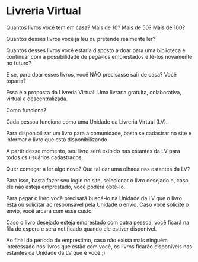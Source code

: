 # Livreria Virtual
Quantos livros você tem em casa? Mais de 10? Mais de 50? Mais de 100?

Quantos desses livros você já leu ou pretende realmente ler?

Quantos desses livros você estaria disposto a doar para uma biblioteca e continuar com a possibilidade de pegá-los emprestados e lê-los novamente no futuro?

E se, para doar esses livros, você NÃO precisasse sair de casa? Você toparia?

Essa é a proposta da Livreria Virtual! Uma livraria gratuita, colaborativa, virtual e descentralizada.

Como funciona?

Cada pessoa funciona como uma Unidade da Livreria Virtual (LV). 

Para disponibilizar um livro para a comunidade, basta se cadastrar no site e informar o livro que está disponibilizando.

A partir desse momento, seu livro será exibido nas estantes da LV para todos os usuários cadastrados.

Quer começar a ler algo novo? Que tal dar uma olhada nas estantes da LV?

Para isso, basta fazer seu login no site, selecionar o livro desejado e, caso ele não esteja emprestado, você poderá obtê-lo.

Para pegar o livro você precisará buscá-lo na Unidade da LV que o livro está ou solicitar ao responsável pela Unidade o envio. Caso você solicite o envio, você arcará com esse custo.

Caso o livro desejado esteja emprestado com outra pessoa, você ficará na fila de espera e será notificado quando ele estiver disponível.

Ao final do período de empréstimo, caso não exista mais ninguém interessado nos livros que estão com você, os livros ficarão disponíveis nas estantes da Unidade da LV que é você ;)
